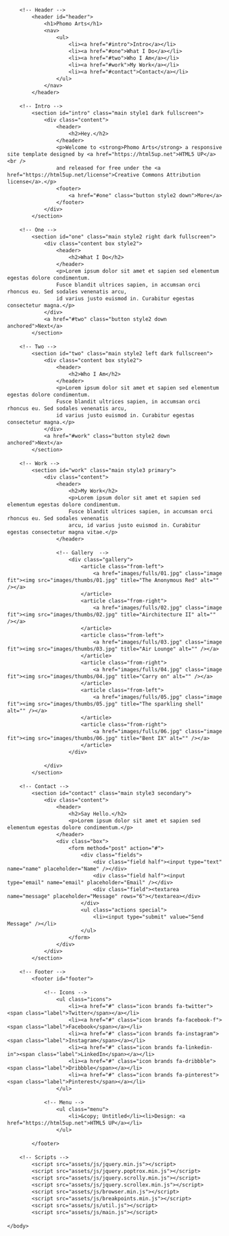 <!DOCTYPE HTML>
<!--
	Phomo Arts
	html5up.net | @ajlkn
	Free for personal and commercial use under the CCA 3.0 license (html5up.net/license)
-->
<html>
	<head>
		<title>PHOMO ARTS</title>
		<meta charset="utf-8" />
		<meta name="viewport" content="width=device-width, initial-scale=1, user-scalable=no" />
		<link rel="stylesheet" href="assets/css/main.css" />
		<noscript><link rel="stylesheet" href="assets/css/noscript.css" /></noscript>
	</head>
	<body class="is-preload">

		<!-- Header -->
			<header id="header">
				<h1>Phomo Arts</h1>
				<nav>
					<ul>
						<li><a href="#intro">Intro</a></li>
						<li><a href="#one">What I Do</a></li>
						<li><a href="#two">Who I Am</a></li>
						<li><a href="#work">My Work</a></li>
						<li><a href="#contact">Contact</a></li>
					</ul>
				</nav>
			</header>

		<!-- Intro -->
			<section id="intro" class="main style1 dark fullscreen">
				<div class="content">
					<header>
						<h2>Hey.</h2>
					</header>
					<p>Welcome to <strong>Phomo Arts</strong> a responsive site template designed by <a href="https://html5up.net">HTML5 UP</a><br />
					and released for free under the <a href="https://html5up.net/license">Creative Commons Attribution license</a>.</p>
					<footer>
						<a href="#one" class="button style2 down">More</a>
					</footer>
				</div>
			</section>

		<!-- One -->
			<section id="one" class="main style2 right dark fullscreen">
				<div class="content box style2">
					<header>
						<h2>What I Do</h2>
					</header>
					<p>Lorem ipsum dolor sit amet et sapien sed elementum egestas dolore condimentum.
					Fusce blandit ultrices sapien, in accumsan orci rhoncus eu. Sed sodales venenatis arcu,
					id varius justo euismod in. Curabitur egestas consectetur magna.</p>
				</div>
				<a href="#two" class="button style2 down anchored">Next</a>
			</section>

		<!-- Two -->
			<section id="two" class="main style2 left dark fullscreen">
				<div class="content box style2">
					<header>
						<h2>Who I Am</h2>
					</header>
					<p>Lorem ipsum dolor sit amet et sapien sed elementum egestas dolore condimentum.
					Fusce blandit ultrices sapien, in accumsan orci rhoncus eu. Sed sodales venenatis arcu,
					id varius justo euismod in. Curabitur egestas consectetur magna.</p>
				</div>
				<a href="#work" class="button style2 down anchored">Next</a>
			</section>

		<!-- Work -->
			<section id="work" class="main style3 primary">
				<div class="content">
					<header>
						<h2>My Work</h2>
						<p>Lorem ipsum dolor sit amet et sapien sed elementum egestas dolore condimentum.
						Fusce blandit ultrices sapien, in accumsan orci rhoncus eu. Sed sodales venenatis
						arcu, id varius justo euismod in. Curabitur egestas consectetur magna vitae.</p>
					</header>

					<!-- Gallery  -->
						<div class="gallery">
							<article class="from-left">
								<a href="images/fulls/01.jpg" class="image fit"><img src="images/thumbs/01.jpg" title="The Anonymous Red" alt="" /></a>
							</article>
							<article class="from-right">
								<a href="images/fulls/02.jpg" class="image fit"><img src="images/thumbs/02.jpg" title="Airchitecture II" alt="" /></a>
							</article>
							<article class="from-left">
								<a href="images/fulls/03.jpg" class="image fit"><img src="images/thumbs/03.jpg" title="Air Lounge" alt="" /></a>
							</article>
							<article class="from-right">
								<a href="images/fulls/04.jpg" class="image fit"><img src="images/thumbs/04.jpg" title="Carry on" alt="" /></a>
							</article>
							<article class="from-left">
								<a href="images/fulls/05.jpg" class="image fit"><img src="images/thumbs/05.jpg" title="The sparkling shell" alt="" /></a>
							</article>
							<article class="from-right">
								<a href="images/fulls/06.jpg" class="image fit"><img src="images/thumbs/06.jpg" title="Bent IX" alt="" /></a>
							</article>
						</div>

				</div>
			</section>

		<!-- Contact -->
			<section id="contact" class="main style3 secondary">
				<div class="content">
					<header>
						<h2>Say Hello.</h2>
						<p>Lorem ipsum dolor sit amet et sapien sed elementum egestas dolore condimentum.</p>
					</header>
					<div class="box">
						<form method="post" action="#">
							<div class="fields">
								<div class="field half"><input type="text" name="name" placeholder="Name" /></div>
								<div class="field half"><input type="email" name="email" placeholder="Email" /></div>
								<div class="field"><textarea name="message" placeholder="Message" rows="6"></textarea></div>
							</div>
							<ul class="actions special">
								<li><input type="submit" value="Send Message" /></li>
							</ul>
						</form>
					</div>
				</div>
			</section>

		<!-- Footer -->
			<footer id="footer">

				<!-- Icons -->
					<ul class="icons">
						<li><a href="#" class="icon brands fa-twitter"><span class="label">Twitter</span></a></li>
						<li><a href="#" class="icon brands fa-facebook-f"><span class="label">Facebook</span></a></li>
						<li><a href="#" class="icon brands fa-instagram"><span class="label">Instagram</span></a></li>
						<li><a href="#" class="icon brands fa-linkedin-in"><span class="label">LinkedIn</span></a></li>
						<li><a href="#" class="icon brands fa-dribbble"><span class="label">Dribbble</span></a></li>
						<li><a href="#" class="icon brands fa-pinterest"><span class="label">Pinterest</span></a></li>
					</ul>

				<!-- Menu -->
					<ul class="menu">
						<li>&copy; Untitled</li><li>Design: <a href="https://html5up.net">HTML5 UP</a></li>
					</ul>

			</footer>

		<!-- Scripts -->
			<script src="assets/js/jquery.min.js"></script>
			<script src="assets/js/jquery.poptrox.min.js"></script>
			<script src="assets/js/jquery.scrolly.min.js"></script>
			<script src="assets/js/jquery.scrollex.min.js"></script>
			<script src="assets/js/browser.min.js"></script>
			<script src="assets/js/breakpoints.min.js"></script>
			<script src="assets/js/util.js"></script>
			<script src="assets/js/main.js"></script>

	</body>
</html>

